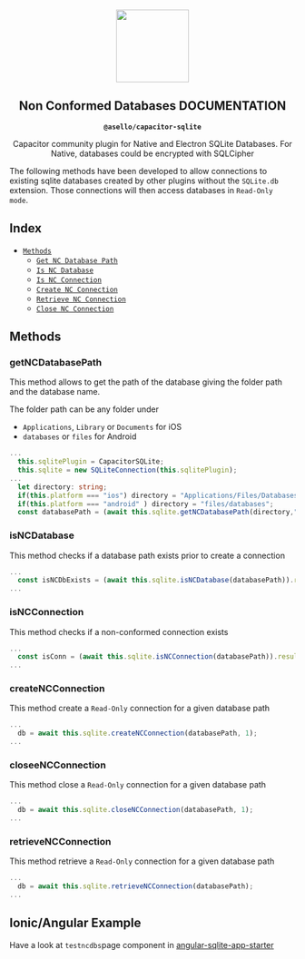 <p align="center"><br><img src="https://user-images.githubusercontent.com/236501/85893648-1c92e880-b7a8-11ea-926d-95355b8175c7.png" width="128" height="128" /></p>
<h2 align="center">Non Conformed Databases DOCUMENTATION</h2>
<p align="center"><strong><code>@asello/capacitor-sqlite</code></strong></p>
<p align="center">
  Capacitor community plugin for Native and Electron SQLite Databases. For Native, databases could be encrypted with SQLCipher</p>

The following methods have been developed to allow connections to existing sqlite databases created by other plugins without the `SQLite.db` extension.
Those connections will then access databases in `Read-Only mode`.

## Index

- [`Methods`](#methods)
  - [`Get NC Database Path`](#getncdatabasepath)
  - [`Is NC Database`](#isncdatabase)
  - [`Is NC Connection`](#isncconnection)
  - [`Create NC Connection`](#createncconnection)
  - [`Retrieve NC Connection`](#retrievencconnection)
  - [`Close NC Connection`](#closencconnection)

## Methods


### getNCDatabasePath

This method allows to get the path of the database giving the folder path and the database name.

The folder path can be any folder under 
  - `Applications`, `Library` or `Documents` for iOS
  - `databases` or `files` for Android

```ts
...
  this.sqlitePlugin = CapacitorSQLite;
  this.sqlite = new SQLiteConnection(this.sqlitePlugin);
...
  let directory: string;
  if(this.platform === "ios") directory = "Applications/Files/Databases"
  if(this.platform === "android" ) directory = "files/databases";  
  const databasePath = (await this.sqlite.getNCDatabasePath(directory,"testncdb.db")).path;
```

### isNCDatabase

This method checks if a database path exists prior to create a connection

```ts
...
  const isNCDbExists = (await this.sqlite.isNCDatabase(databasePath)).result;
...
```

### isNCConnection

This method checks if a non-conformed connection exists

```ts
...
  const isConn = (await this.sqlite.isNCConnection(databasePath)).result;
...
```

### createNCConnection

This method create a `Read-Only` connection for a given database path

```ts
...
  db = await this.sqlite.createNCConnection(databasePath, 1);
...
```

### closeeNCConnection

This method close a `Read-Only` connection for a given database path

```ts
...
  db = await this.sqlite.closeNCConnection(databasePath, 1);
...
```

### retrieveNCConnection

This method retrieve a `Read-Only` connection for a given database path

```ts
...
  db = await this.sqlite.retrieveNCConnection(databasePath);
...
```

## Ionic/Angular Example

Have a look at `testncdbs`page component in 
[angular-sqlite-app-starter](https://github.com/jepiqueau/angular-sqlite-app-starter)